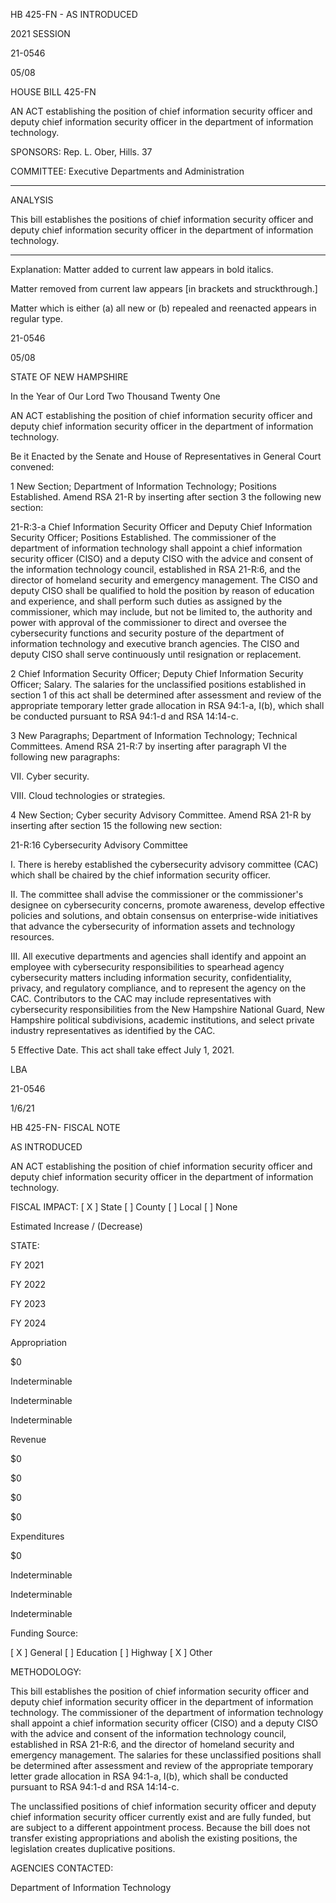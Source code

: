  HB 425-FN - AS INTRODUCED

 

 

2021 SESSION

 21-0546

 05/08

 

HOUSE BILL 425-FN

 

AN ACT establishing the position of chief information security officer and deputy chief information security officer in the department of information technology.

 

SPONSORS: Rep. L. Ober, Hills. 37

 

COMMITTEE: Executive Departments and Administration

 

-----------------------------------------------------------------

 

ANALYSIS

 

 This bill establishes the positions of chief information security officer and deputy chief information security officer in the department of information technology.

 

- - - - - - - - - - - - - - - - - - - - - - - - - - - - - - - - - - - - - - - - - - - - - - - - - - - - - - - - - - - - - - - - - - - - - - - - - - - 

 

Explanation: Matter added to current law appears in bold italics.

 Matter removed from current law appears [in brackets and struckthrough.]

 Matter which is either (a) all new or (b) repealed and reenacted appears in regular type.

 21-0546

 05/08

 

STATE OF NEW HAMPSHIRE

 

In the Year of Our Lord Two Thousand Twenty One

 

AN ACT establishing the position of chief information security officer and deputy chief information security officer in the department of information technology.

 

Be it Enacted by the Senate and House of Representatives in General Court convened:

 

 1 New Section; Department of Information Technology; Positions Established. Amend RSA 21-R by inserting after section 3 the following new section:

 21-R:3-a Chief Information Security Officer and Deputy Chief Information Security Officer; Positions Established. The commissioner of the department of information technology shall appoint a chief information security officer (CISO) and a deputy CISO with the advice and consent of the information technology council, established in RSA 21-R:6, and the director of homeland security and emergency management. The CISO and deputy CISO shall be qualified to hold the position by reason of education and experience, and shall perform such duties as assigned by the commissioner, which may include, but not be limited to, the authority and power with approval of the commissioner to direct and oversee the cybersecurity functions and security posture of the department of information technology and executive branch agencies. The CISO and deputy CISO shall serve continuously until resignation or replacement.

 2 Chief Information Security Officer; Deputy Chief Information Security Officer; Salary. The salaries for the unclassified positions established in section 1 of this act shall be determined after assessment and review of the appropriate temporary letter grade allocation in RSA 94:1-a, I(b), which shall be conducted pursuant to RSA 94:1-d and RSA 14:14-c. 

 3 New Paragraphs; Department of Information Technology; Technical Committees. Amend RSA 21-R:7 by inserting after paragraph VI the following new paragraphs:

 VII. Cyber security. 

 VIII. Cloud technologies or strategies.

 4 New Section; Cyber security Advisory Committee. Amend RSA 21-R by inserting after section 15 the following new section:

 21-R:16 Cybersecurity Advisory Committee

 I. There is hereby established the cybersecurity advisory committee (CAC) which shall be chaired by the chief information security officer. 

 II. The committee shall advise the commissioner or the commissioner's designee on cybersecurity concerns, promote awareness, develop effective policies and solutions, and obtain consensus on enterprise-wide initiatives that advance the cybersecurity of information assets and technology resources. 

 III. All executive departments and agencies shall identify and appoint an employee with cybersecurity responsibilities to spearhead agency cybersecurity matters including information security, confidentiality, privacy, and regulatory compliance, and to represent the agency on the CAC. Contributors to the CAC may include representatives with cybersecurity responsibilities from the New Hampshire National Guard, New Hampshire political subdivisions, academic institutions, and select private industry representatives as identified by the CAC.

 5 Effective Date. This act shall take effect July 1, 2021.

 

LBA

 21-0546

 1/6/21

 

HB 425-FN- FISCAL NOTE

AS INTRODUCED

 

AN ACT establishing the position of chief information security officer and deputy chief information security officer in the department of information technology.

 

FISCAL IMPACT: [ X ] State [ ] County [ ] Local [ ] None

   

 

   

Estimated Increase / (Decrease)

  STATE:

FY 2021

FY 2022

FY 2023

FY 2024

   Appropriation

$0

Indeterminable

Indeterminable

Indeterminable

   Revenue

$0

$0

$0

$0

   Expenditures

$0

Indeterminable

Indeterminable

Indeterminable

  Funding Source:

 [ X ] General [ ] Education [ ] Highway [ X ] Other 

   

METHODOLOGY:

This bill establishes the position of chief information security officer and deputy chief information security officer in the department of information technology. The commissioner of the department of information technology shall appoint a chief information security officer (CISO) and a deputy CISO with the advice and consent of the information technology council, established in RSA 21-R:6, and the director of homeland security and emergency management. The salaries for these unclassified positions shall be determined after assessment and review of the appropriate temporary letter grade allocation in RSA 94:1-a, I(b), which shall be conducted pursuant to RSA 94:1-d and RSA 14:14-c. 

 

The unclassified positions of chief information security officer and deputy chief information security officer currently exist and are fully funded, but are subject to a different appointment process. Because the bill does not transfer existing appropriations and abolish the existing positions, the legislation creates duplicative positions. 

 

AGENCIES CONTACTED:

Department of Information Technology

 

